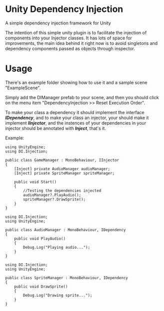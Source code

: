 # Unity Dependency Injection
A simple dependency injection framework for Unity

The intention of this simple unity plugin is to facilitate the injection of components into your Injector classes. It has lots of space for improvements, the main idea behind it right now is to avoid singletons and dependency components passed as objects through inspector.

# Usage
There's an example folder showing how to use it and a sample scene "ExampleScene".

Simply add the DIManager prefab to your scene, and then you should click on the menu item "DependencyInjection >> Reset Execution Order".

To make your class a dependency it should implement the interface <b><i>IDependency</i></b>, and to make your class an injector, your should make it implement <b><i>IInjector</i></b>, and the instences of your dependencies in your injector should be annotated with <b><i>Inject</i></b>, that's it.

Example:

	using UnityEngine;
	using DI.Injection;

	public class GameManager : MonoBehaviour, IInjector
	{
		[Inject] private AudioManager audioManager;
		[Inject] private SpriteManager spriteManager;

		public void Start()
		{
			//Testing the dependencies injected
			audioManager?.PlayAudio();
			spriteManager?.DrawSprite();
		}
	}

	using DI.Injection;
	using UnityEngine;

	public class AudioManager : MonoBehaviour, IDependency
	{
		public void PlayAudio()
		{
			Debug.Log("Playing audio...");
		}
	}

	using DI.Injection;
	using UnityEngine;

	public class SpriteManager : MonoBehaviour, IDependency
	{
		public void DrawSprite()
		{
			Debug.Log("Drawing sprite...");
		}
	}

